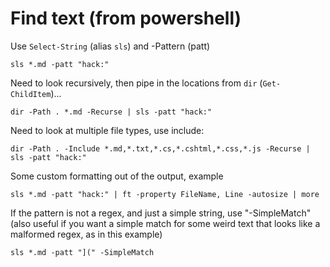 # Find text (from powershell)

Use `Select-String` (alias `sls`) and -Pattern (patt)

    sls *.md -patt "hack:"

Need to look recursively, then pipe in the locations from `dir` (`Get-ChildItem`)...

    dir -Path . *.md -Recurse | sls -patt "hack:"

Need to look at multiple file types, use include:

    dir -Path . -Include *.md,*.txt,*.cs,*.cshtml,*.css,*.js -Recurse | sls -patt "hack:"


Some custom formatting out of the output, example

    sls *.md -patt "hack:" | ft -property FileName, Line -autosize | more


If the pattern is not a regex, and just a simple string, use "-SimpleMatch"  (also useful if you want a simple match for some weird text that looks like a malformed regex, as in this example)

    sls *.md -patt "](" -SimpleMatch

